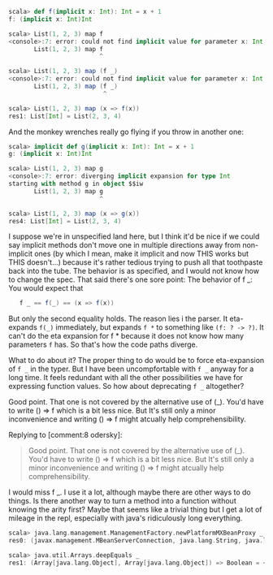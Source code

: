 ```scala
scala> def f(implicit x: Int): Int = x + 1
f: (implicit x: Int)Int

scala> List(1, 2, 3) map f
<console>:7: error: could not find implicit value for parameter x: Int
       List(1, 2, 3) map f
                         ^

scala> List(1, 2, 3) map (f _)      
<console>:7: error: could not find implicit value for parameter x: Int
       List(1, 2, 3) map (f _)
                          ^

scala> List(1, 2, 3) map (x => f(x))
res1: List[Int] = List(2, 3, 4)
```
And the monkey wrenches really go flying if you throw in another one:
```scala
scala> implicit def g(implicit x: Int): Int = x + 1
g: (implicit x: Int)Int

scala> List(1, 2, 3) map g                         
<console>:7: error: diverging implicit expansion for type Int
starting with method g in object $$iw
       List(1, 2, 3) map g
                         ^

scala> List(1, 2, 3) map (x => g(x))
res4: List[Int] = List(2, 3, 4)
```
I suppose we're in unspecified land here, but I think it'd be nice if we could say implicit methods don't move one in multiple directions away from non-implicit ones (by which I mean, make it implicit and now THIS works but THIS doesn't...) because it's rather tedious trying to push all that toothpaste back into the tube.
The behavior is as specified, and I would not know how to change the spec.
That said there's one sore point: The behavior of f _: You would expect that
```scala
   f _ == f(_) == (x => f(x))
```
But only the second equality holds. The reason lies i the parser. It eta-expands
`f(_)` immediately, but expands `f *` to something like `(f: ? -> ?)`. It can't do the eta expansion for f * because it does not know how many parameters `f` has. So that's how the code paths diverge.

What to do about it? The proper thing to do would be to force eta-expansion
of `f _` in the typer. But I have been uncompfortable with `f _` anyway for a long time. It feels redundant with all the other possibilities we have for expressing
function values. So how about deprecating `f _` altogether?








Good point. That one is not covered by the alternative use of (_). You'd have to write
() => f which is a bit less nice. But It's still only a minor inconvenience and writing () => f might atcually help comprehensibility.


Replying to [comment:8 odersky]:
> Good point. That one is not covered by the alternative use of (_). You'd have to write
> () => f which is a bit less nice. But It's still only a minor inconvenience and writing () => f might atcually help comprehensibility.

I would miss f _.  I use it a lot, although maybe there are other ways to do things.  Is there another way to turn a method into a function without knowing the arity first? Maybe that seems like a trivial thing but I get a lot of mileage in the repl, especially with java's ridiculously long everything.
```scala
scala> java.lang.management.ManagementFactory.newPlatformMXBeanProxy _
res0: (javax.management.MBeanServerConnection, java.lang.String, java.lang.Class[Nothing]) => Nothing = <function3>

scala> java.util.Arrays.deepEquals _
res1: (Array[java.lang.Object], Array[java.lang.Object]) => Boolean = <function2>
```
